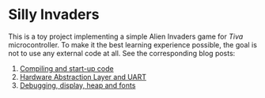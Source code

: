 
Silly Invaders
==============

This is a toy project implementing a simple Alien Invaders game for *Tiva*
microcontroller. To make it the best learning experience possible, the goal is
not to use any external code at all. See the corresponding blog posts:

1. [Compiling and start-up code][1]
2. [Hardware Abstraction Layer and UART][2]
3. [Debugging, display, heap and fonts][3]

[1]: http://jany.st/post/2016-03-28-silly-invaders-1.html
[2]: http://jany.st/post/2016-04-08-silly-invaders-2.html
[3]: http://jany.st/post/2016-04-18-silly-invaders-3.html
